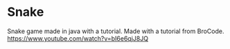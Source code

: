 # Snake
Snake game made in java with a tutorial.
Made with a tutorial from BroCode.
https://www.youtube.com/watch?v=bI6e6qjJ8JQ
